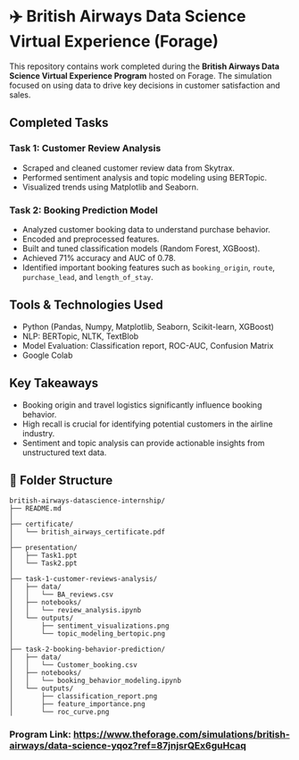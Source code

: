 # ✈️ British Airways Data Science Virtual Experience (Forage)

This repository contains work completed during the **British Airways Data Science Virtual Experience Program** hosted on Forage. The simulation focused on using data to drive key decisions in customer satisfaction and sales.

## Completed Tasks

### Task 1: Customer Review Analysis
- Scraped and cleaned customer review data from Skytrax.
- Performed sentiment analysis and topic modeling using BERTopic.
- Visualized trends using Matplotlib and Seaborn.

### Task 2: Booking Prediction Model
- Analyzed customer booking data to understand purchase behavior.
- Encoded and preprocessed features.
- Built and tuned classification models (Random Forest, XGBoost).
- Achieved 71% accuracy and AUC of 0.78.
- Identified important booking features such as `booking_origin`, `route`, `purchase_lead`, and `length_of_stay`.

## Tools & Technologies Used
- Python (Pandas, Numpy, Matplotlib, Seaborn, Scikit-learn, XGBoost)
- NLP: BERTopic, NLTK, TextBlob
- Model Evaluation: Classification report, ROC-AUC, Confusion Matrix
- Google Colab

## Key Takeaways
- Booking origin and travel logistics significantly influence booking behavior.
- High recall is crucial for identifying potential customers in the airline industry.
- Sentiment and topic analysis can provide actionable insights from unstructured text data.

## 📂 Folder Structure

```
british-airways-datascience-internship/
├── README.md
│
├── certificate/
│   └── british_airways_certificate.pdf
│
├── presentation/
│   ├── Task1.ppt
│   └── Task2.ppt
│
├── task-1-customer-reviews-analysis/
│   ├── data/
│   │   └── BA_reviews.csv
│   ├── notebooks/
│   │   └── review_analysis.ipynb
│   └── outputs/
│       ├── sentiment_visualizations.png
│       └── topic_modeling_bertopic.png
│
├── task-2-booking-behavior-prediction/
│   ├── data/
│   │   └── Customer_booking.csv
│   ├── notebooks/
│   │   └── booking_behavior_modeling.ipynb
│   └── outputs/
│       ├── classification_report.png
│       ├── feature_importance.png
│       └── roc_curve.png
```


### Program Link: https://www.theforage.com/simulations/british-airways/data-science-yqoz?ref=87jnjsrQEx6guHcaq
